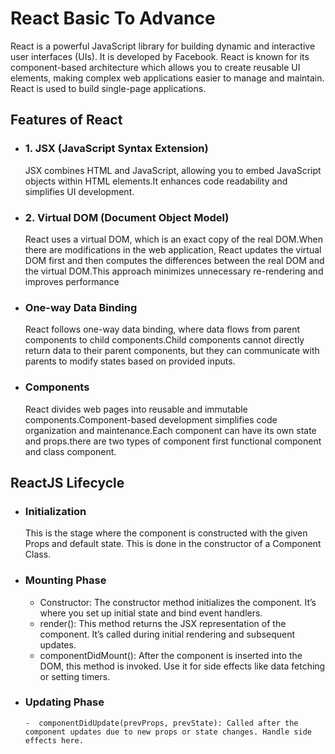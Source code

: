 # React Basic To Advance
React is a powerful JavaScript library for building dynamic and interactive user interfaces (UIs). It is developed by Facebook. React is known for its component-based architecture which allows you to create reusable UI elements, making complex web applications easier to manage and maintain. React is used to build single-page applications.

## Features of React
- ### 1. JSX (JavaScript Syntax Extension)
  JSX combines HTML and JavaScript, allowing you to embed JavaScript objects within HTML elements.It enhances code readability and simplifies UI development.
- ### 2. Virtual DOM (Document Object Model)
  React uses a virtual DOM, which is an exact copy of the real DOM.When there are modifications in the web application, React updates the virtual DOM first and then computes the differences between the real DOM and the virtual DOM.This approach minimizes unnecessary re-rendering and improves performance
- ### One-way Data Binding
  React follows one-way data binding, where data flows from parent components to child components.Child components cannot directly return data to their parent components, but they can communicate with parents to modify states based on provided inputs.
- ### Components
  React divides web pages into reusable and immutable components.Component-based development simplifies code organization and maintenance.Each component can have its own state and props.there are two types of component first functional component and class component.
## ReactJS Lifecycle
- ### Initialization
  This is the stage where the component is constructed with the given Props and default state. This is done in the constructor of a Component Class.
- ### Mounting Phase
    - Constructor: The constructor method initializes the component. It’s where you set up initial state and bind event handlers.
    - render(): This method returns the JSX representation of the component. It’s called during initial rendering and subsequent updates.
    - componentDidMount(): After the component is inserted into the DOM, this method is invoked. Use it for side effects like data fetching or setting timers.
- ###  Updating Phase
      -  componentDidUpdate(prevProps, prevState): Called after the component updates due to new props or state changes. Handle side effects here.

